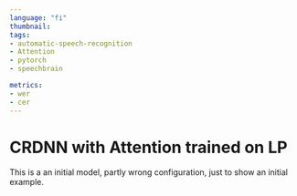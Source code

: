 ```yaml
---
language: "fi"
thumbnail:
tags:
- automatic-speech-recognition
- Attention
- pytorch
- speechbrain

metrics:
- wer
- cer
---
```



# CRDNN with Attention trained on LP

This is a an initial model, partly wrong configuration, just to show an initial example.
